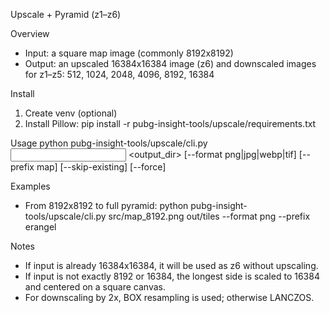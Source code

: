 Upscale + Pyramid (z1–z6)

Overview
- Input: a square map image (commonly 8192x8192)
- Output: an upscaled 16384x16384 image (z6) and downscaled images for z1–z5: 512, 1024, 2048, 4096, 8192, 16384

Install
1) Create venv (optional)
2) Install Pillow:
   pip install -r pubg-insight-tools/upscale/requirements.txt

Usage
   python pubg-insight-tools/upscale/cli.py <input> <output_dir> [--format png|jpg|webp|tif] [--prefix map] [--skip-existing] [--force]

Examples
- From 8192x8192 to full pyramid:
  python pubg-insight-tools/upscale/cli.py src/map_8192.png out/tiles --format png --prefix erangel

Notes
- If input is already 16384x16384, it will be used as z6 without upscaling.
- If input is not exactly 8192 or 16384, the longest side is scaled to 16384 and centered on a square canvas.
- For downscaling by 2x, BOX resampling is used; otherwise LANCZOS.

